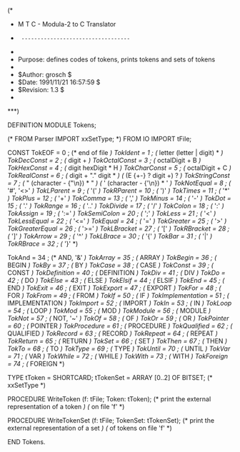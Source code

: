 (*
 *	M T C  -  Modula-2 to C Translator
 *      ----------------------------------
 *
 *	Purpose: defines codes of tokens, prints tokens and sets of tokens
 *
 *	$Author: grosch $
 *	$Date: 1991/11/21 16:57:59 $
 *	$Revision: 1.3 $
 *
 ***)

DEFINITION MODULE Tokens;

(* FROM Parser	IMPORT xxSetType; *)
FROM IO		IMPORT tFile;

CONST
  TokEOF		=  0	;	(* end of file			*)
  TokIdent		=  1	;	(* letter (letter | digit) *	*)
  TokDecConst		=  2	;	(* digit +			*)
  TokOctalConst		=  3	;	(* octalDigit + B		*)
  TokHexConst		=  4	;	(* digit hexDigit * H		*)
  TokCharConst		=  5	;	(* octalDigit + C		*)
  TokRealConst		=  6	;	(* digit + "." digit *		*)
					(*	(E {+\-} ? digit +) ?	*)
  TokStringConst	=  7	;	(* " (character - {"\n}) * "	*)
					(* ' (character - {'\n}) * '	*)
  TokNotEqual		=  8	;	(* '#', '<>'		*)
  TokLParent		=  9	;	(* '('			*)
  TokRParent		= 10	;	(* ')'			*)
  TokTimes		= 11	;	(* '*'			*)
  TokPlus		= 12	;	(* '+'			*)
  TokComma		= 13	;	(* ','			*)
  TokMinus		= 14	;	(* '-'			*)
  TokDot		= 15	;	(* '.'			*)
  TokRange		= 16	;	(* '..'			*)
  TokDivide		= 17	;	(* '/'			*)
  TokColon		= 18	;	(* ':'			*)
  TokAssign		= 19	;	(* ':='			*)
  TokSemiColon		= 20	;	(* ';'			*)
  TokLess		= 21	;	(* '<'			*)
  TokLessEqual		= 22	;	(* '<='			*)
  TokEqual		= 24	;	(* '='			*)
  TokGreater		= 25	;	(* '>'			*)
  TokGreaterEqual	= 26	;	(* '>='			*)
  TokLBracket		= 27	;	(* '['			*)
  TokRBracket		= 28	;	(* ']'			*)
  TokArrow		= 29	;	(* '^'			*)
  TokLBrace		= 30	;	(* '{'			*)
  TokBar		= 31	;	(* '|'			*)
  TokRBrace		= 32	;	(* '}'			*)

  TokAnd		= 34	;	(* AND, '&'		*)
  TokArray		= 35	;	(* ARRAY		*)
  TokBegin		= 36	;	(* BEGIN		*)
  TokBy			= 37	;	(* BY			*)
  TokCase		= 38	;	(* CASE			*)
  TokConst		= 39	;	(* CONST		*)
  TokDefinition		= 40	;	(* DEFINITION		*)
  TokDiv		= 41	;	(* DIV			*)
  TokDo			= 42	;	(* DO			*)
  TokElse		= 43	;	(* ELSE			*)
  TokElsif		= 44	;	(* ELSIF		*)
  TokEnd		= 45	;	(* END			*)
  TokExit		= 46	;	(* EXIT			*)
  TokExport		= 47	;	(* EXPORT		*)
  TokFor		= 48	;	(* FOR			*)
  TokFrom		= 49	;	(* FROM			*)
  TokIf			= 50	;	(* IF			*)
  TokImplementation	= 51	;	(* IMPLEMENTATION	*)
  TokImport		= 52	;	(* IMPORT		*)
  TokIn			= 53	;	(* IN			*)
  TokLoop		= 54	;	(* LOOP			*)
  TokMod		= 55	;	(* MOD			*)
  TokModule		= 56	;	(* MODULE		*)
  TokNot		= 57	;	(* NOT, '~'		*)
  TokOf			= 58	;	(* OF			*)
  TokOr			= 59	;	(* OR			*)
  TokPointer		= 60	;	(* POINTER		*)
  TokProcedure		= 61	;	(* PROCEDURE		*)
  TokQualified		= 62	;	(* QUALIFIED		*)
  TokRecord		= 63	;	(* RECORD		*)
  TokRepeat		= 64	;	(* REPEAT		*)
  TokReturn		= 65	;	(* RETURN		*)
  TokSet		= 66	;	(* SET			*)
  TokThen		= 67	;	(* THEN			*)
  TokTo			= 68	;	(* TO			*)
  TokType		= 69	;	(* TYPE			*)
  TokUntil		= 70	;	(* UNTIL		*)
  TokVar		= 71	;	(* VAR			*)
  TokWhile		= 72	;	(* WHILE		*)
  TokWith		= 73	;	(* WITH			*)
  TokForeign		= 74	;	(* FOREIGN		*)

TYPE
  tToken		= SHORTCARD;
  tTokenSet		= ARRAY [0..2] OF BITSET; (* xxSetType *)

PROCEDURE WriteToken	(f: tFile; Token: tToken);
			(* print the external representation of a token	*)
			(* on file 'f'					*)

PROCEDURE WriteTokenSet	(f: tFile; TokenSet: tTokenSet);
			(* print the external representation of a set	*)
			(* of tokens on file 'f'			*)

END Tokens.
